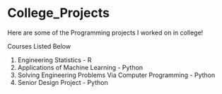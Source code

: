 # College_Projects
Here are some of the Programming projects I worked on in college! 

Courses Listed Below
1. Engineering Statistics - R
2. Applications of Machine Learning - Python
3. Solving Engineering Problems Via Computer Programming - Python
4. Senior Design Project - Python 
